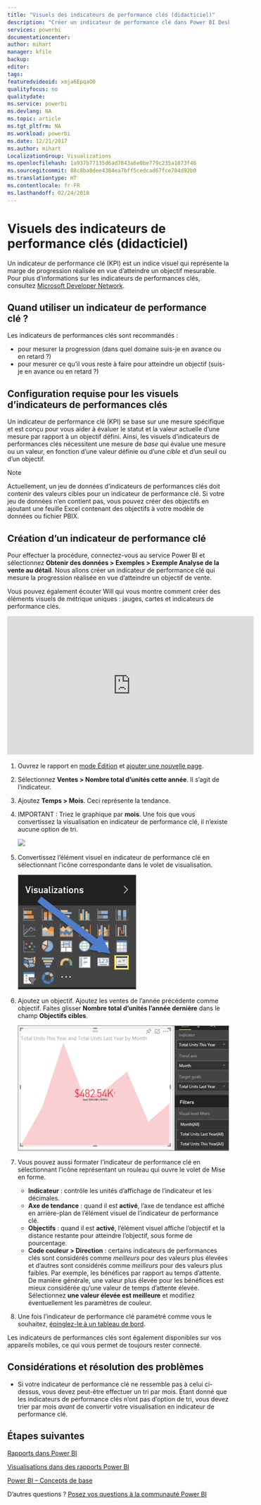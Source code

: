 ```yaml
---
title: "Visuels des indicateurs de performance clés (didacticiel)"
description: "Créer un indicateur de performance clé dans Power BI Desktop et le service Power BI"
services: powerbi
documentationcenter: 
author: mihart
manager: kfile
backup: 
editor: 
tags: 
featuredvideoid: xmja6EpqaO0
qualityfocus: no
qualitydate: 
ms.service: powerbi
ms.devlang: NA
ms.topic: article
ms.tgt_pltfrm: NA
ms.workload: powerbi
ms.date: 12/21/2017
ms.author: mihart
LocalizationGroup: Visualizations
ms.openlocfilehash: 1a937b77135d6ad7843a6e0be779c235a1073f46
ms.sourcegitcommit: 88c8ba8dee4384ea7bff5cedcad67fce784d92b0
ms.translationtype: HT
ms.contentlocale: fr-FR
ms.lasthandoff: 02/24/2018
---
```

# <a name="kpi-visuals-tutorial"></a>Visuels des indicateurs de performance clés (didacticiel)
Un indicateur de performance clé (KPI) est un indice visuel qui représente la marge de progression réalisée en vue d’atteindre un objectif mesurable. Pour plus d’informations sur les indicateurs de performances clés, consultez [Microsoft Developer Network](https://msdn.microsoft.com/library/hh272050).

## <a name="when-to-use-a-kpi"></a>Quand utiliser un indicateur de performance clé ?
Les indicateurs de performances clés sont recommandés :

* pour mesurer la progression (dans quel domaine suis-je en avance ou en retard ?)
* pour mesurer ce qu’il vous reste à faire pour atteindre un objectif (suis-je en avance ou en retard ?)   

## <a name="kpi-visual-requirements"></a>Configuration requise pour les visuels d’indicateurs de performances clés
Un indicateur de performance clé (KPI) se base sur une mesure spécifique et est conçu pour vous aider à évaluer le statut et la valeur actuelle d’une mesure par rapport à un objectif défini. Ainsi, les visuels d’indicateurs de performances clés nécessitent une mesure de *base* qui évalue une mesure ou un valeur, en fonction d’une valeur définie ou d’une *cible* et d’un seuil ou d’un objectif.

> [!NOTE]
> Actuellement, un jeu de données d’indicateurs de performances clés doit contenir des valeurs cibles pour un indicateur de performance clé. Si votre jeu de données n’en contient pas, vous pouvez créer des objectifs en ajoutant une feuille Excel contenant des objectifs à votre modèle de données ou fichier PBIX.
> 
> 

## <a name="how-to-create-a-kpi"></a>Création d’un indicateur de performance clé
Pour effectuer la procédure, connectez-vous au service Power BI et sélectionnez **Obtenir des données > Exemples > Exemple Analyse de la vente au détail**. Nous allons créer un indicateur de performance clé qui mesure la progression réalisée en vue d’atteindre un objectif de vente.

Vous pouvez également écouter Will qui vous montre comment créer des éléments visuels de métrique uniques : jauges, cartes et indicateurs de performance clés.

<iframe width="560" height="315" src="https://www.youtube.com/embed/xmja6EpqaO0?list=PL1N57mwBHtN0JFoKSR0n-tBkUJHeMP2cP" frameborder="0" allowfullscreen></iframe>

1. Ouvrez le rapport en [mode Édition](service-reading-view-and-editing-view.md) et [ajouter une nouvelle page](power-bi-report-add-page.md).    
2. Sélectionnez **Ventes > Nombre total d’unités cette année**.  Il s’agit de l’indicateur.
3. Ajoutez **Temps > Mois**.  Ceci représente la tendance.
4. IMPORTANT : Triez le graphique par **mois**. Une fois que vous convertissez la visualisation en indicateur de performance clé, il n’existe aucune option de tri.

    ![](media/power-bi-visualization-kpi/power-bi-sort-by-month.png)
5. Convertissez l’élément visuel en indicateur de performance clé en sélectionnant l’icône correspondante dans le volet de visualisation.
   
    ![](media/power-bi-visualization-kpi/power-bi-kpi-icon.png)
6. Ajoutez un objectif. Ajoutez les ventes de l’année précédente comme objectif. Faites glisser **Nombre total d’unités l’année dernière** dans le champ **Objectifs cibles**.
   
    ![](media/power-bi-visualization-kpi/power-bi-kpi.png)
7. Vous pouvez aussi formater l’indicateur de performance clé en sélectionnant l’icône représentant un rouleau qui ouvre le volet de Mise en forme.
   
   * **Indicateur** : contrôle les unités d’affichage de l’indicateur et les décimales.
   * **Axe de tendance** : quand il est **activé**, l’axe de tendance est affiché en arrière-plan de l’élément visuel de l’indicateur de performance clé.  
   * **Objectifs** : quand il est **activé**, l’élément visuel affiche l’objectif et la distance restante pour atteindre l’objectif, sous forme de pourcentage.
   * **Code couleur > Direction** : certains indicateurs de performances clés sont considérés comme *meilleurs* pour des valeurs plus élevées et d’autres sont considérés comme *meilleurs* pour des valeurs plus faibles. Par exemple, les bénéfices par rapport au temps d’attente. De manière générale, une valeur plus élevée pour les bénéfices est mieux considérée qu’une valeur de temps d’attente élevée. Sélectionnez **une valeur élevée est meilleure** et modifiez éventuellement les paramètres de couleur.

1. Une fois l’indicateur de performance clé paramétré comme vous le souhaitez, [épinglez-le à un tableau de bord](service-dashboard-pin-tile-from-report.md).

Les indicateurs de performances clés sont également disponibles sur vos appareils mobiles, ce qui vous permet de toujours rester connecté.

## <a name="considerations-and-troubleshooting"></a>Considérations et résolution des problèmes
* Si votre indicateur de performance clé ne ressemble pas à celui ci-dessus, vous devez peut-être effectuer un tri par mois. Étant donné que les indicateurs de performance clés n’ont pas d’option de tri, vous devez trier par mois *avant* de convertir votre visualisation en indicateur de performance clé.

## <a name="next-steps"></a>Étapes suivantes
[Rapports dans Power BI](service-reports.md)

[Visualisations dans des rapports Power BI](power-bi-report-visualizations.md)

[Power BI – Concepts de base](service-basic-concepts.md)

D’autres questions ? [Posez vos questions à la communauté Power BI](http://community.powerbi.com/)

